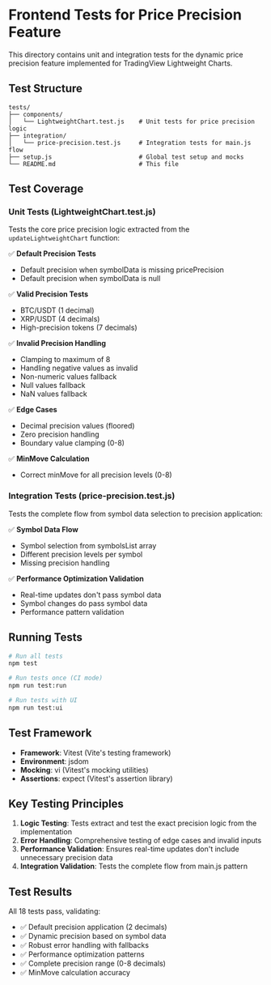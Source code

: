 # Frontend Tests for Price Precision Feature

This directory contains unit and integration tests for the dynamic price precision feature implemented for TradingView Lightweight Charts.

## Test Structure

```
tests/
├── components/
│   └── LightweightChart.test.js    # Unit tests for price precision logic
├── integration/
│   └── price-precision.test.js     # Integration tests for main.js flow
├── setup.js                        # Global test setup and mocks
└── README.md                       # This file
```

## Test Coverage

### Unit Tests (LightweightChart.test.js)

Tests the core price precision logic extracted from the `updateLightweightChart` function:

✅ **Default Precision Tests**
- Default precision when symbolData is missing pricePrecision
- Default precision when symbolData is null

✅ **Valid Precision Tests**
- BTC/USDT (1 decimal)
- XRP/USDT (4 decimals) 
- High-precision tokens (7 decimals)

✅ **Invalid Precision Handling**
- Clamping to maximum of 8
- Handling negative values as invalid
- Non-numeric values fallback
- Null values fallback
- NaN values fallback

✅ **Edge Cases**
- Decimal precision values (floored)
- Zero precision handling
- Boundary value clamping (0-8)

✅ **MinMove Calculation**
- Correct minMove for all precision levels (0-8)

### Integration Tests (price-precision.test.js)

Tests the complete flow from symbol data selection to precision application:

✅ **Symbol Data Flow**
- Symbol selection from symbolsList array
- Different precision levels per symbol
- Missing precision handling

✅ **Performance Optimization Validation**
- Real-time updates don't pass symbol data
- Symbol changes do pass symbol data
- Performance pattern validation

## Running Tests

```bash
# Run all tests
npm test

# Run tests once (CI mode)
npm run test:run

# Run tests with UI
npm run test:ui
```

## Test Framework

- **Framework**: Vitest (Vite's testing framework)
- **Environment**: jsdom
- **Mocking**: vi (Vitest's mocking utilities)
- **Assertions**: expect (Vitest's assertion library)

## Key Testing Principles

1. **Logic Testing**: Tests extract and test the exact precision logic from the implementation
2. **Error Handling**: Comprehensive testing of edge cases and invalid inputs
3. **Performance Validation**: Ensures real-time updates don't include unnecessary precision data
4. **Integration Validation**: Tests the complete flow from main.js pattern

## Test Results

All 18 tests pass, validating:
- ✅ Default precision application (2 decimals)
- ✅ Dynamic precision based on symbol data
- ✅ Robust error handling with fallbacks
- ✅ Performance optimization patterns
- ✅ Complete precision range (0-8 decimals)
- ✅ MinMove calculation accuracy